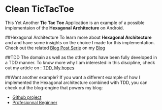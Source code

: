 # Clean TicTacToe

This Yet Another **Tic Tac Toe** Application is an example of a possible implementaion of the **Hexagonal Architecture** on Android.

##Hexagonal Architecture
To learn more about **Hexagonal Architecture** and and have some insights on the choice I made for this implementation. Check out the related [Blog Post Serie](www.professionalbeginner.com/post/4) on my [Blog](www.professionalbeginner.com)

##TDD
The domain as well as the other ports have been fully developed in a TDD manner. To know more why I am interested in this discipline, check out my article on : [TDD, My hopes](www.professionalbeginner.com/post/3)

##Want another example?
If you want a different example of how I implemented the Hexagonal architecture combined with TDD, you can check out the blog-engine that powers my blog:

- [Github project]()
- [Profesionnal Beginner](www.professionalbeginner.com)
